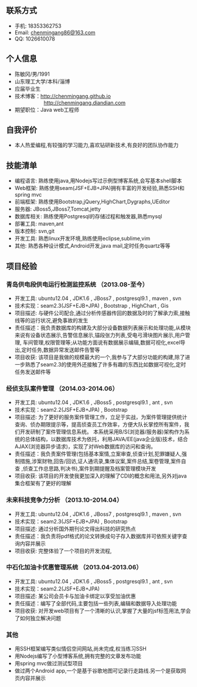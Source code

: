 ## 联系方式

- 手机: 18353362753
- Email: chenmingang86@163.com
- QQ: 1026610078

## 个人信息
- 陈敏冈/男/1991
- 山东理工大学/本科/淄博
- 应届毕业生
- 技术博客：http://chenmingang.github.io <br/> &nbsp;&nbsp;&nbsp;&nbsp;&nbsp;&nbsp; &nbsp;&nbsp;&nbsp;&nbsp; &nbsp;&nbsp;&nbsp;&nbsp;&nbsp;&nbsp;&nbsp;&nbsp;http://chenmingang.diandian.com
- 期望职位：Java web工程师

## 自我评价
- 本人热爱编程,有较强的学习能力,喜欢钻研新技术,有良好的团队协作能力

## 技能清单
- 编程语言: 熟练使用java,用Nodejs写过示例型博客系统,会写基本shell脚本
- Web框架: 熟练使用seam(JSF+EJB+JPA)拥有丰富的开发经验,熟悉SSH和spring mvc
- 前端框架: 熟练使用Bootstrap,jQuery,HighChart,Dygraphs,UEditor
- 服务器: JBoss5,JBoss7,Tomcat,jetty
- 数据库相关: 熟练使用Postgresql的存储过程和触发器,熟悉mysql
- 部署工具: maven,ant
- 版本控制: svn,git
- 开发工具: 熟悉linux开发环境,熟练使用eclipse,sublime,vim
- 其他: 熟悉各种设计模式,Android开发,java mail,定时任务quartz等等

## 项目经验
### 青岛供电段供电运行检测监控系统 （2013.08-至今）
- 开发工具: ubuntu12.04 , JDK1.6 , JBoss7 , postgresql9.1 , maven , svn
- 技术实现：seam2.3(JSF+EJB+JPA) , Bootstrap , HighChart , Gis
- 项目描述: 与硬件公司配合,通过分析传感器传回的数据及时的了解承力索,接触线等的运行状况,避免事故的发生
- 责任描述：我负责数据库的构建及大部分设备数据列表展示和处理功能,从模块来说有设备状态展示,告警信息展示,锚段张力列表,受电弓滑块图片展示,用户管理, 车间管理,权限管理等;从功能方面说有数据展示编辑,数据可视化,excel导出,定时任务,数据异常发送邮件告警等
- 项目收获: 该项目是我做的规模最大的一个,我参与了大部分功能的构建,除了进一步熟悉了seam2.3的使用外还接触了许多有趣的东西比如数据可视化,定时任务发送邮件等

### 经侦支队案件管理 （2014.03-2014.06）
- 开发工具: ubuntu12.04 , JDK1.6 , JBoss5 , postgresql9.1 , ant , svn
- 技术实现：seam2.2(JSF+EJB+JPA) , Bootstrap
- 项目描述: 为了更好的服务案件管理工作，立足于实战，为案件管理提供统计查询、侦办期限提示等，提高侦查员工作效率，方便大队长掌控所有案件，我们开发研制了案件管理信息系统。
本系统采用B/S(浏览器/服务器)架构作为系统的总体结构，以数据库技术为依托，利用JAVA/EE(java企业版)技术，结合AJAX(浏览器异步请求)，实现了对Web数据库的访问和查询。
- 责任描述：我负责案件管理(包括基本案情,立案审查,侦查计划,犯罪嫌疑人,强制措施,涉案财物,回告/回访,证人通讯录,集体议案,案件总结,案卷管理,案件自查
,侦查工作总思路,判决书),案件到期提醒及档案管理模块开发
- 项目收获: 该项目的开发使我更加深入的理解了CDI的概念和用法,另外对java集合框架有了更好的理解

### 未来科技竞争力分析 （2013.10-2014.04）
- 开发工具: ubuntu12.04 , JDK1.6 , JBoss7 , postgresql9.1 , maven , svn
- 技术实现：seam2.3(JSF+EJB+JPA) , Bootstrap 
- 项目描述: 通过分析国外期刊论文得出科技的研究热点
- 责任描述：我负责将pdf格式的论文转换成句子存入数据库并可依照关键字查询内容并展示
- 项目收获: 完整体验了一个项目的开发流程,

### 中石化加油卡优惠管理系统 （2013.04-2013.06）
- 开发工具: ubuntu12.04 , JDK1.6 , JBoss5 , postgresql9.1 , ant , svn
- 技术实现：seam2.2(JSF+EJB+JPA)
- 项目描述: 某公司会员卡与加油卡绑定以享受加油优惠
- 责任描述：编写了全部代码,主要包括一些列表,编辑和数据导入处理功能
- 项目收获: 对开发web项目有了一个清晰的认识,掌握了大量的jsf标签用法,学会了如何独立解决问题

### 其他
- 用SSH框架编写类似情侣空间网站,尚未完成,权当练习SSH
- 用Nodejs编写了小型博客系统,拥有完整的文章发布功能
- 用spring mvc做过测试型项目
- 做过两个Android app,一个是基于谷歌地图可记录行走路线.另一个是获取网页内容并展示